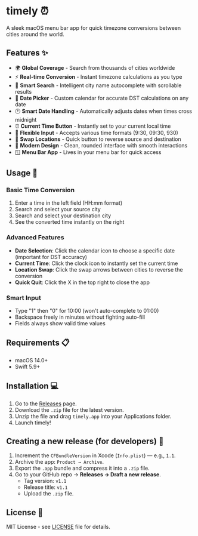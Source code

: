 # timely ⏰

A sleek macOS menu bar app for quick timezone conversions between cities around the world.

## Features ✨

- 🌍 **Global Coverage** - Search from thousands of cities worldwide
- ⚡ **Real-time Conversion** - Instant timezone calculations as you type
- 🎯 **Smart Search** - Intelligent city name autocomplete with scrollable results
- 📅 **Date Picker** - Custom calendar for accurate DST calculations on any date
- 🕐 **Smart Date Handling** - Automatically adjusts dates when times cross midnight
- ⏰ **Current Time Button** - Instantly set to your current local time
- 📝 **Flexible Input** - Accepts various time formats (9:30, 09:30, 930)
- 🔄 **Swap Locations** - Quick button to reverse source and destination
- 🎨 **Modern Design** - Clean, rounded interface with smooth interactions
- 🪟 **Menu Bar App** - Lives in your menu bar for quick access

## Usage 🚀

### Basic Time Conversion
1. Enter a time in the left field (HH:mm format)
2. Search and select your source city
3. Search and select your destination city
4. See the converted time instantly on the right

### Advanced Features
- **Date Selection**: Click the calendar icon to choose a specific date (important for DST accuracy)
- **Current Time**: Click the clock icon to instantly set the current time
- **Location Swap**: Click the swap arrows between cities to reverse the conversion
- **Quick Quit**: Click the X in the top right to close the app

### Smart Input
- Type "1" then "0" for 10:00 (won't auto-complete to 01:00)
- Backspace freely in minutes without fighting auto-fill
- Fields always show valid time values

## Requirements 📋

- macOS 14.0+
- Swift 5.9+

## Installation 💻

1. Go to the [Releases](https://github.com/frank-895/timely/releases) page.
2. Download the `.zip` file for the latest version.
3. Unzip the file and drag `timely.app` into your Applications folder.
4. Launch timely!

## Creating a new release (for developers) 🔄

1. Increment the `CFBundleVersion` in Xcode (`Info.plist`) — e.g., `1.1`.
2. Archive the app: `Product → Archive`.
3. Export the `.app` bundle and compress it into a `.zip` file.
4. Go to your GitHub repo → **Releases → Draft a new release**.
   - Tag version: `v1.1`
   - Release title: `v1.1`
   - Upload the `.zip` file.

## License 📄

MIT License - see [LICENSE](LICENSE) file for details.
